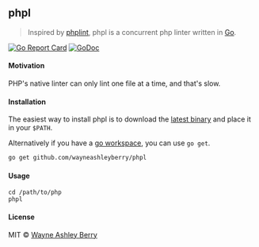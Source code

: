 ## phpl

> Inspired by [phplint](https://github.com/wayneashleyberry/phplint), phpl is a concurrent php linter written in [Go](https://golang.org/).

[![Go Report Card](https://goreportcard.com/badge/github.com/wayneashleyberry/phpl)](https://goreportcard.com/report/github.com/wayneashleyberry/phpl)
[![GoDoc](https://godoc.org/github.com/wayneashleyberry/phpl?status.svg)](https://godoc.org/github.com/wayneashleyberry/phpl)

#### Motivation

PHP's native linter can only lint one file at a time, and that's slow.

#### Installation

The easiest way to install phpl is to download the [latest
binary](https://github.com/wayneashleyberry/phpl/releases/latest) and place it
in your `$PATH`.

Alternatively if you have a [go
workspace](https://golang.org/doc/code.html#Workspaces), you can use `go get`.

```sh
go get github.com/wayneashleyberry/phpl
```

#### Usage

```
cd /path/to/php
phpl
```

#### License

MIT © [Wayne Ashley Berry](https://wayne.cloud)
